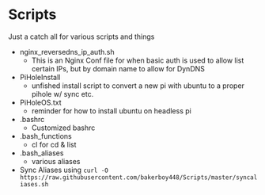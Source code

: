 # Scripts

Just a catch all for various scripts and things

- nginx_reversedns_ip_auth.sh
  - This is an Nginx Conf file for when basic auth is used to allow list certain IPs, but by domain name to allow for DynDNS
- PiHoleInstall
  - unfished install script to convert a new pi with ubuntu to a proper pihole w/ sync etc.
- PiHoleOS.txt
  - reminder for how to install ubuntu on headless pi
- .bashrc
  - Customized bashrc
- .bash_functions
  - cl for cd & list
- .bash_aliases
  - various aliases
- Sync Aliases using `curl -O https://raw.githubusercontent.com/bakerboy448/Scripts/master/syncaliases.sh`

